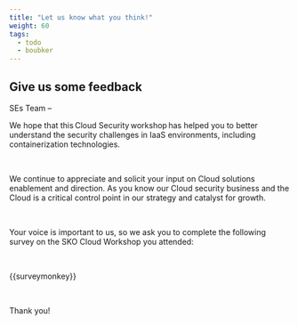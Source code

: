 ```yaml
---
title: "Let us know what you think!"
weight: 60
tags:
  - todo
  - boubker
---
```


## Give us some feedback

SEs Team –  


We hope that this Cloud Security workshop has helped you to better understand the security challenges in IaaS environments, including containerization technologies. 

  

We continue to appreciate and solicit your input on Cloud solutions enablement and direction. As you know our Cloud security business and the Cloud is a critical control point in our strategy and catalyst for growth. 

  

Your voice is important to us, so we ask you to complete the following survey on the SKO Cloud Workshop you attended: 

  

{{surveymonkey}}

  

Thank you! 
